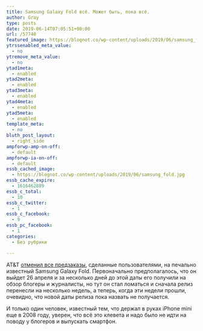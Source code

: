```yaml
---
title: Samsung Galaxy Fold всё. Может быть, пока всё.
author: Gray
type: posts
date: 2019-06-14T07:05:51+00:00
url: /57740
featured_image: https://blognot.co/wp-content/uploads/2019/06/samsung_fold.jpg
ytrssenabled_meta_value:
  - no
ytremove_meta_value:
  - no
ytad1meta:
  - enabled
ytad2meta:
  - enabled
ytad3meta:
  - enabled
ytad4meta:
  - enabled
ytad5meta:
  - enabled
template_meta:
  - no
bluth_post_layout:
  - right_side
ampforwp-amp-on-off:
  - default
ampforwp-ia-on-off:
  - default
essb_cached_image:
  - https://blognot.co/wp-content/uploads/2019/06/samsung_fold.jpg
essb_cache_expire:
  - 1616462889
essb_c_total:
  - 10
essb_c_twitter:
  - 1
essb_c_facebook:
  - 9
essb_pc_facebook:
  - 1
categories:
  - Без рубрики

---
```








AT&T [отменил все предзаказы][1], сделанные пользователями, на печально известный Samsung Galaxy Fold. Первоначально предполагалось, что он выйдет 26 апреля и за несколько дней до этой даты его получили на обзор блогеры и журналисты, но тут он стал ломаться и сначала релиз перенесли на несколько недель, а теперь, когда эти недели прошли, очевидно, что новой даты релиза пока назвать не получается.

И только один человек, известный тем, что держал в руках iPhone mini еще в 2008 году, уверен, что всё это клевета и надо было не идти на поводу у блогеров и выпускать смартфон.

 [1]: https://www.tomsguide.com/us/galaxy-fold-orders-cancelled-at-att,news-30342.html